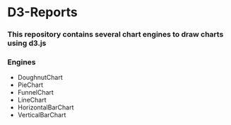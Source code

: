# D3-Reports
### This repository contains several chart engines to draw charts using d3.js 
### Engines
- DoughnutChart
- PieChart
- FunnelChart
- LineChart
- HorizontalBarChart
- VerticalBarChart

